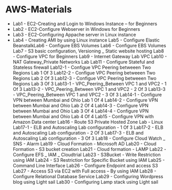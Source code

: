 # AWS-Materials


* Lab1 - EC2-Creating and Login to Windows Instance – for Beginners
* Lab2 - EC2-Configure Webserver in Windows for Beginners
* Lab3 - EC2-Configuring Appache server in Linux instance
* Lab4 - Creating AMI by using Linux instance
Lab5 - Configure Elastic BeanstalkLab6 - Configure EBS Volumes
Lab6 - Configure EBS Volumes
Lab7 - S3 basic configuration, Versioning _ Static website hosting
Lab8 - Configure VPC for Beginners
Lab9 - Internet Gateway Lab VPC
Lab10 - NAT Gateway_Private Networks Lab
Lab11 - Configure Stateful and Stateless firewall
Lab12-1 - Configue VPC Peering betweeen Two Regions Lab 1 Of 3
Lab12-2 - Configue VPC Peering betweeen Two Regions Lab 2 Of 3
Lab12-3 - Configue VPC Peering betweeen Two Regions Lab 3 Of 3
Lab13-1 - VPC_Peering_Between VPC 1 and VPC2 - 1 Of 3
Lab13-2 - VPC_Peering_Between VPC 1 and VPC2 - 2 Of 3
Lab13-3 - VPC_Peering_Between VPC 1 and VPC2 - 3 Of 3
Lab14-1 - Configure VPN between Mumbai and Ohio Lab 1 Of 4
Lab14-2 - Configure VPN between Mumbai and Ohio Lab 2 Of 4
Lab14-3 - Configure VPN between Mumbai and Ohio Lab 3 Of 4
Lab14-4 - Configure VPN between Mumbai and Ohio Lab 4 Of 4
Lab15 - Configure VPN with Amazon Data center
Lab16 - Route 53 Private Hosted Zone Lab - Linux
Lab17-1 - ELB and Autoscaling Lab configuration - 1 Of 3
Lab17-2 - ELB and Autoscaling Lab configuration - 2 Of 3
Lab17-3 - ELB and Autoscaling Lab configuration - 3 Of 3
Lab18 - Configure Cloud Watch _ SNS - Alarm
Lab19 - Cloud Formation - Microsoft AD
Lab20 - Cloud Formation - S3 bucket creation
Lab21 - Cloud formation - LAMP
Lab22 -Configure EFS _ IAM _ Cloudtrial
Lab23 - S3Bucket - Write Restriction using IAM
Lab24 - S3 Restriction for Specific Bucket using IAM
Lab25 - Command Line Interface
Lab26 - Configure Endpoint and access S3
Lab27 - Access S3 via EC2 with Full access – By using IAM
Lab28 - Configure Relational Database Service
Lab29 - Configuring Wordpress blog using Light sail
Lab30 - Configuring Lamp stack using Light sail
